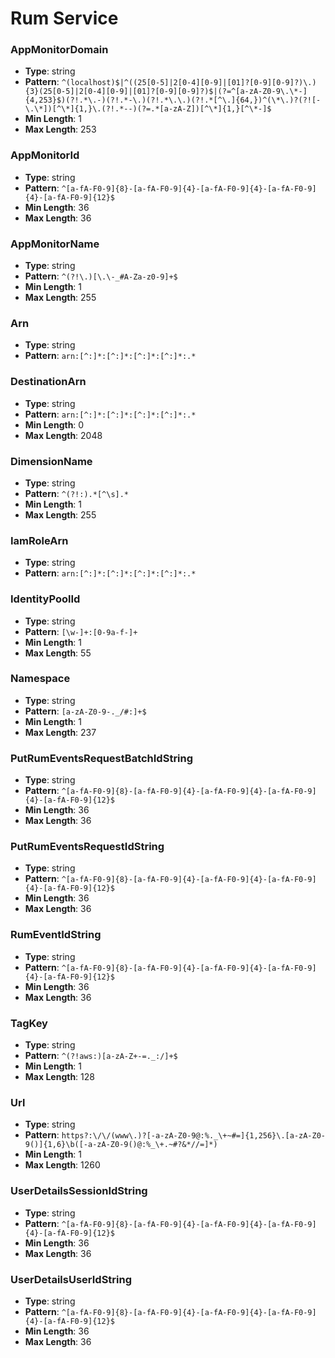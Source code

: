 # Rum Service

### AppMonitorDomain
- **Type**: string
- **Pattern**: `^(localhost)$|^((25[0-5]|2[0-4][0-9]|[01]?[0-9][0-9]?)\.){3}(25[0-5]|2[0-4][0-9]|[01]?[0-9][0-9]?)$|(?=^[a-zA-Z0-9\.\*-]{4,253}$)(?!.*\.-)(?!.*-\.)(?!.*\.\.)(?!.*[^\.]{64,})^(\*\.)?(?![-\.\*])[^\*]{1,}\.(?!.*--)(?=.*[a-zA-Z])[^\*]{1,}[^\*-]$`
- **Min Length**: 1
- **Max Length**: 253

### AppMonitorId
- **Type**: string
- **Pattern**: `^[a-fA-F0-9]{8}-[a-fA-F0-9]{4}-[a-fA-F0-9]{4}-[a-fA-F0-9]{4}-[a-fA-F0-9]{12}$`
- **Min Length**: 36
- **Max Length**: 36

### AppMonitorName
- **Type**: string
- **Pattern**: `^(?!\.)[\.\-_#A-Za-z0-9]+$`
- **Min Length**: 1
- **Max Length**: 255

### Arn
- **Type**: string
- **Pattern**: `arn:[^:]*:[^:]*:[^:]*:[^:]*:.*`

### DestinationArn
- **Type**: string
- **Pattern**: `arn:[^:]*:[^:]*:[^:]*:[^:]*:.*`
- **Min Length**: 0
- **Max Length**: 2048

### DimensionName
- **Type**: string
- **Pattern**: `^(?!:).*[^\s].*`
- **Min Length**: 1
- **Max Length**: 255

### IamRoleArn
- **Type**: string
- **Pattern**: `arn:[^:]*:[^:]*:[^:]*:[^:]*:.*`

### IdentityPoolId
- **Type**: string
- **Pattern**: `[\w-]+:[0-9a-f-]+`
- **Min Length**: 1
- **Max Length**: 55

### Namespace
- **Type**: string
- **Pattern**: `[a-zA-Z0-9-._/#:]+$`
- **Min Length**: 1
- **Max Length**: 237

### PutRumEventsRequestBatchIdString
- **Type**: string
- **Pattern**: `^[a-fA-F0-9]{8}-[a-fA-F0-9]{4}-[a-fA-F0-9]{4}-[a-fA-F0-9]{4}-[a-fA-F0-9]{12}$`
- **Min Length**: 36
- **Max Length**: 36

### PutRumEventsRequestIdString
- **Type**: string
- **Pattern**: `^[a-fA-F0-9]{8}-[a-fA-F0-9]{4}-[a-fA-F0-9]{4}-[a-fA-F0-9]{4}-[a-fA-F0-9]{12}$`
- **Min Length**: 36
- **Max Length**: 36

### RumEventIdString
- **Type**: string
- **Pattern**: `^[a-fA-F0-9]{8}-[a-fA-F0-9]{4}-[a-fA-F0-9]{4}-[a-fA-F0-9]{4}-[a-fA-F0-9]{12}$`
- **Min Length**: 36
- **Max Length**: 36

### TagKey
- **Type**: string
- **Pattern**: `^(?!aws:)[a-zA-Z+-=._:/]+$`
- **Min Length**: 1
- **Max Length**: 128

### Url
- **Type**: string
- **Pattern**: `https?:\/\/(www\.)?[-a-zA-Z0-9@:%._\+~#=]{1,256}\.[a-zA-Z0-9()]{1,6}\b([-a-zA-Z0-9()@:%_\+.~#?&*//=]*)`
- **Min Length**: 1
- **Max Length**: 1260

### UserDetailsSessionIdString
- **Type**: string
- **Pattern**: `^[a-fA-F0-9]{8}-[a-fA-F0-9]{4}-[a-fA-F0-9]{4}-[a-fA-F0-9]{4}-[a-fA-F0-9]{12}$`
- **Min Length**: 36
- **Max Length**: 36

### UserDetailsUserIdString
- **Type**: string
- **Pattern**: `^[a-fA-F0-9]{8}-[a-fA-F0-9]{4}-[a-fA-F0-9]{4}-[a-fA-F0-9]{4}-[a-fA-F0-9]{12}$`
- **Min Length**: 36
- **Max Length**: 36

